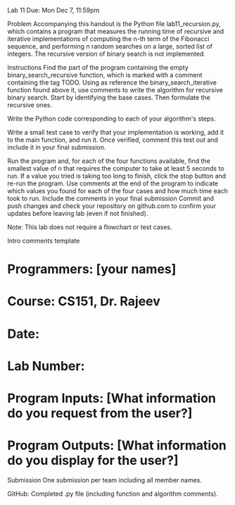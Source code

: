 Lab 11
Due: Mon Dec 7, 11:59pm

Problem
Accompanying this handout is the Python file lab11_recursion.py, which contains a program that measures the running time of recursive and iterative implementations of computing the n-th term of the Fibonacci sequence, and performing n random searches on a large, sorted list of integers. The recursive version of binary search is not implemented.

Instructions
Find the part of the program containing the empty binary_search_recursive function, which is marked with a comment containing the tag TODO. Using as reference the binary_search_iterative function found above it, use comments to write the algorithm for recursive binary search. Start by identifying the base cases. Then formulate the recursive ones.

Write the Python code corresponding to each of your algorithm's steps.

Write a small test case to verify that your implementation is working, add it to the main function, and run it. Once verified, comment this test out and include it in your final submission.

Run the program and, for each of the four functions available, find the smallest value of n that requires the computer to take at least 5 seconds to run. If a value you tried is taking too long to finish, click the stop button and re-run the program. Use comments at the end of the program to indicate which values you found for each of the four cases and how much time each took to run. Include the comments in your final submission Commit and push changes and check your repository on github.com to confirm your updates before leaving lab (even if not finished).

Note: This lab does not require a flowchart or test cases.

Intro comments template
# Programmers: [your names]
# Course: CS151, Dr. Rajeev 
# Date:
# Lab Number:
# Program Inputs: [What information do you request from the user?]
# Program Outputs: [What information do you display for the user?]
Submission
One submission per team including all member names.

GitHub: Completed .py file (including function and algorithm comments).
